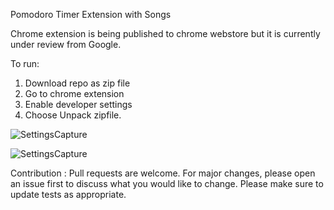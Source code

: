 Pomodoro Timer Extension with Songs

Chrome extension is being published to chrome webstore but it is currently under review from Google.

To run: 

1. Download repo as zip file
2. Go to chrome extension
3. Enable developer settings
4. Choose Unpack zipfile. 

![SettingsCapture](https://i.imgur.com/8g9ajpT.png)

![SettingsCapture](https://i.imgur.com/fNiFLD3.png)


Contribution :
Pull requests are welcome. For major changes, please open an issue first to discuss what you would like to change. Please make sure to update tests as appropriate.


